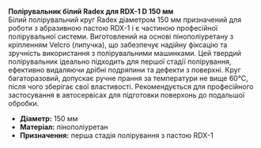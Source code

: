 **Полірувальник білий Radex для RDX-1 D 150 мм**  
Білий полірувальний круг Radex діаметром 150 мм призначений для роботи з абразивною пастою RDX-1 і є частиною професійної полірувальної системи. Виготовлений на основі пінополіуретану з кріпленням Velcro (липучка), що забезпечує надійну фіксацію та зручність використання з полірувальними машинками. Цей твердий полірувальник ідеально підходить для першої стадії полірування, ефективно видаляючи дрібні подряпини та дефекти з поверхні. Круг багаторазовий, допускає ручне прання за температури не вище 60°C, після чого зберігає свої властивості. Рекомендується для професійного застосування в автосервісах для підготовки поверхонь до подальшої обробки.  
- **Діаметр:** 150 мм  
- **Матеріал:** пінополіуретан  
- **Призначення:** перша стадія полірування з пастою RDX-1